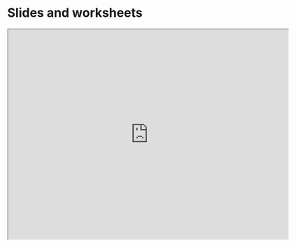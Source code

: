 # Slides and worksheets

<iframe src="https://drive.google.com/file/d/10kZr0NWi5cE-gKq5FJZUI8_fswkX8JWK/preview" width="640" height="480" allow="autoplay"></iframe>